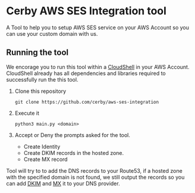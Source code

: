 # Cerby AWS SES Integration tool

A Tool to help you to setup AWS SES service on your AWS Account so you can use your custom domain with us.

## Running the tool

We encorage you to run this tool within a [CloudShell](https://aws.amazon.com/cloudshell/) in your AWS Account. CloudShell already has all dependencies and libraries required to successfully run the this tool. 

1. Clone this repository
    ```shell
    git clone https://github.com/cerby/aws-ses-integration
    ```
1. Execute it
    ```
    python3 main.py <domain>
    ```

1. Accept or Deny the prompts asked for the tool.
    - Create Identity
    - Create DKIM records in the hosted zone.
    - Create MX record 


Tool will try to to add the DNS records to your Route53, if a hosted zone with the specified domain is not found, we still output the records so you can add [DKIM](https://docs.aws.amazon.com/ses/latest/DeveloperGuide/send-email-authentication-dkim-easy-setup-domain.html) and [MX](https://docs.aws.amazon.com/ses/latest/DeveloperGuide/receiving-email-mx-record.html) it to your DNS provider.
